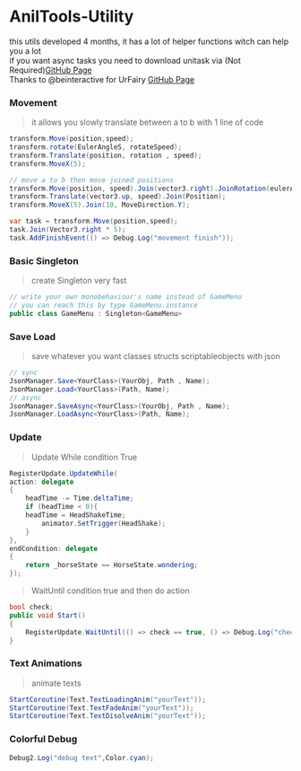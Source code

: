 # AnilTools-Utility                                                                                     
this utils developed 4 months, it has a lot of helper functions witch can help you a lot                                  
if you want async tasks you need to download unitask via (Not Required)[GitHub Page](https://github.com/Cysharp/UniTask#install-via-git-url)                    
Thanks to @beinteractive for UrFairy [GitHub Page](https://github.com/beinteractive/UrFairy)                   

### Movement
> it allows you slowly translate between a to b with 1 line of code
```C#
transform.Move(position,speed);
transform.rotate(EulerAngleS, rotateSpeed);
transform.Translate(position, rotation , speed);
transform.MoveX(5);

// move a to b then move joined positions
transform.Move(position, speed).Join(vector3.right).JoinRotation(eulerAngle);
transform.Translate(vector3.up, speed).Join(Position);
transform.MoveX(5).Join(10, MoveDirection.Y);

var task = transform.Move(position,speed);
task.Join(Vector3.right * 5);
task.AddFinishEvent(() => Debug.Log("movement finish"));
```
### Basic Singleton
> create Singleton very fast
```C#
// write your own monobehaviour's name instead of GameMenu
// you can reach this by type GameMenu.instance
public class GameMenu : Singleton<GameMenu>
```
### Save Load
> save whatever you want classes structs scriptableobjects with json
```C#
// sync
JsonManager.Save<YourClass>(YourObj, Path , Name);
JsonManager.Load<YourClass>(Path, Name);
// async
JsonManager.SaveAsync<YourClass>(YourObj, Path , Name);
JsonManager.LoadAsync<YourClass>(Path, Name);
```
### Update
> Update While condition True
```C#
RegisterUpdate.UpdateWhile(
action: delegate
{
    headTime -= Time.deltaTime;
    if (headTime < 0){
	headTime = HeadShakeTime;
        animator.SetTrigger(HeadShake);
    }
},
endCondition: delegate
{
    return _horseState == HorseState.wondering;
});
```
> WaitUntil condition true and then do action
```C#
bool check;
public void Start()
{
    RegisterUpdate.WaitUntil(() => check == true, () => Debug.Log("checked"));
}
```
### Text Animations
> animate texts
```C#
StartCoroutine(Text.TextLoadingAnim("yourText"));
StartCoroutine(Text.TextFadeAnim("yourText"));
StartCoroutine(Text.TextDisolveAnim("yourText"));
```
### Colorful Debug

```C#
Debug2.Log("debug text",Color.cyan);
```

